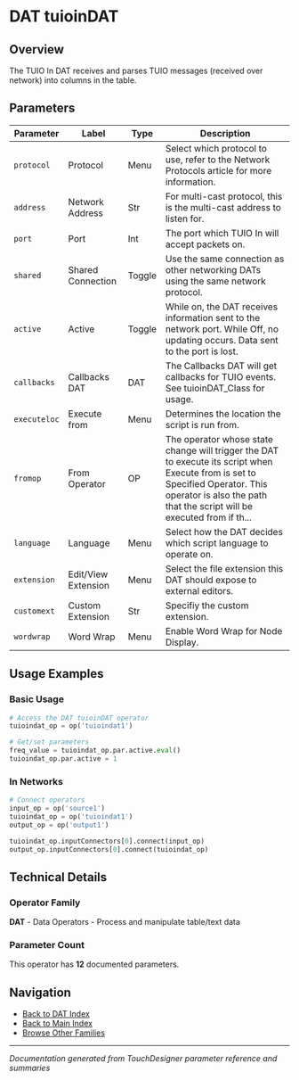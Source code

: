 # DAT tuioinDAT

## Overview

The TUIO In DAT receives and parses TUIO messages (received over network) into columns in the table.

## Parameters

| Parameter | Label | Type | Description |
|-----------|-------|------|-------------|
| `protocol` | Protocol | Menu | Select which protocol to use, refer to the Network Protocols article for more information. |
| `address` | Network Address | Str | For multi-cast protocol, this is the multi-cast address to listen for. |
| `port` | Port | Int | The port which TUIO In will accept packets on. |
| `shared` | Shared Connection | Toggle | Use the same connection as other networking DATs using the same network protocol. |
| `active` | Active | Toggle | While on, the DAT receives information sent to the network port. While Off, no updating occurs. Data sent to the port is lost. |
| `callbacks` | Callbacks DAT | DAT | The Callbacks DAT will get callbacks for TUIO events. See tuioinDAT_Class for usage. |
| `executeloc` | Execute from | Menu | Determines the location the script is run from. |
| `fromop` | From Operator | OP | The operator whose state change will trigger the DAT to execute its script when Execute from is set to Specified Operator. This operator is also the path that the script will be executed from if th... |
| `language` | Language | Menu | Select how the DAT decides which script language to operate on. |
| `extension` | Edit/View Extension | Menu | Select the file extension this DAT should expose to external editors. |
| `customext` | Custom Extension | Str | Specifiy the custom extension. |
| `wordwrap` | Word Wrap | Menu | Enable Word Wrap for Node Display. |

## Usage Examples

### Basic Usage

```python
# Access the DAT tuioinDAT operator
tuioindat_op = op('tuioindat1')

# Get/set parameters
freq_value = tuioindat_op.par.active.eval()
tuioindat_op.par.active = 1
```

### In Networks

```python
# Connect operators
input_op = op('source1')
tuioindat_op = op('tuioindat1')
output_op = op('output1')

tuioindat_op.inputConnectors[0].connect(input_op)
output_op.inputConnectors[0].connect(tuioindat_op)
```

## Technical Details

### Operator Family

**DAT** - Data Operators - Process and manipulate table/text data

### Parameter Count

This operator has **12** documented parameters.

## Navigation

- [Back to DAT Index](../DAT/DAT_INDEX.md)
- [Back to Main Index](../OPERATORS_INDEX.md)
- [Browse Other Families](../OPERATORS_INDEX.md#quick-navigation)

---
*Documentation generated from TouchDesigner parameter reference and summaries*
